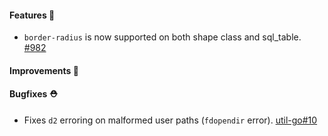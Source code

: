 #### Features 🚀
- `border-radius` is now supported on both shape class and sql_table. [#982](https://github.com/terrastruct/d2/pull/982)

#### Improvements 🧹

#### Bugfixes ⛑️

- Fixes `d2` erroring on malformed user paths (`fdopendir` error). [util-go#10](https://github.com/terrastruct/util-go/pull/10)
